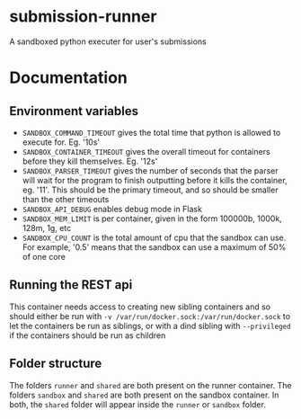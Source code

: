 # submission-runner
A sandboxed python executer for user's submissions


# Documentation

## Environment variables
 - `SANDBOX_COMMAND_TIMEOUT` gives the total time that python is allowed to execute for. Eg. '10s'
 - `SANDBOX_CONTAINER_TIMEOUT` gives the overall timeout for containers before they kill themselves. Eg. '12s'
 - `SANDBOX_PARSER_TIMEOUT` gives the number of seconds that the parser will wait for the program to finish
   outputting before it kills the container, eg. '11'. This should be the primary timeout, and so should be smaller
   than the other timeouts
 - `SANDBOX_API_DEBUG` enables debug mode in Flask
 - `SANDBOX_MEM_LIMIT` is per container, given in the form 100000b, 1000k, 128m, 1g, etc
 - `SANDBOX_CPU_COUNT` is the total amount of cpu that the sandbox can use. For example, '0.5'
   means that the sandbox can use a maximum of 50% of one core

## Running the REST api
This container needs access to creating new sibling containers
and so should either be run with `-v /var/run/docker.sock:/var/run/docker.sock` to let
the containers be run as siblings, or with a dind sibling with `--privileged` if the containers should be
run as children

## Folder structure
The folders `runner` and `shared` are both present on the runner container.
The folders `sandbox` and `shared` are both present on the sandbox container.
In both, the `shared` folder will appear inside the `runner` or `sandbox` folder.
